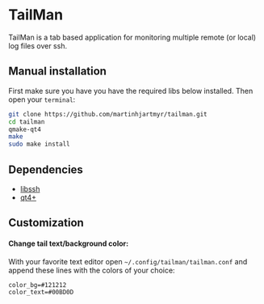 TailMan
=======
TailMan is a tab based application for monitoring multiple remote (or local) log files over ssh.

Manual installation
-------------------
First make sure you have you have the required libs below installed. Then open your `terminal`:

```bash
git clone https://github.com/martinhjartmyr/tailman.git
cd tailman
qmake-qt4
make
sudo make install
```

Dependencies
------------
- [libssh](http://www.libssh.org/get-it/)
- [qt4+](http://qt-project.org/downloads)

Customization
-------------
#### Change tail text/background color:
With your favorite text editor open `~/.config/tailman/tailman.conf` and append these lines with the colors of your choice:
```
color_bg=#121212
color_text=#00BD0D
```
